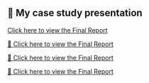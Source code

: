 ## 📄 My case study presentation

[Click here to view the Final Report](https://mananaml.github.io/Final_report.pdf)

[📄 Click here to view the Final Report](https://MananaML.github.io/Final_report.pdf)

[📄 Click here to view the Final Report](https://mananaml.github.io/MananaML.github.io/Final_report.pdf)

[📄 Click here to view the Final Report](https://MananaML.github.io/MananaML.github.io/Final_report.pdf)

